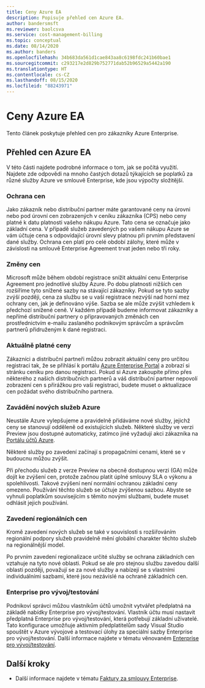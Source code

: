 ```yaml
---
title: Ceny Azure EA
description: Popisuje přehled cen Azure EA.
author: bandersmsft
ms.reviewer: baolcsva
ms.service: cost-management-billing
ms.topic: conceptual
ms.date: 08/14/2020
ms.author: banders
ms.openlocfilehash: 34b683da561d1cae843aa8c6198fdc241b60bae1
ms.sourcegitcommit: c293217e2d829b752771dab52b96529a5442a190
ms.translationtype: HT
ms.contentlocale: cs-CZ
ms.lasthandoff: 08/15/2020
ms.locfileid: "88243971"
---
```

# <a name="azure-ea-pricing"></a>Ceny Azure EA

Tento článek poskytuje přehled cen pro zákazníky Azure Enterprise.

## <a name="azure-ea-pricing-overview"></a>Přehled cen Azure EA

V této části najdete podrobné informace o tom, jak se počítá využití. Najdete zde odpovědi na mnoho častých dotazů týkajících se poplatků za různé služby Azure ve smlouvě Enterprise, kde jsou výpočty složitější.

### <a name="price-protection"></a>Ochrana cen

Jako zákazník nebo distribuční partner máte garantované ceny na úrovni nebo pod úrovní cen zobrazených v ceníku zákazníka (CPS) nebo ceny platné k datu platnosti vašeho nákupu Azure. Tato cena se označuje jako základní cena. V případě služeb zavedených po vašem nákupu Azure se vám účtuje cena s odpovídající úrovní slevy platnou při prvním představení dané služby. Ochrana cen platí pro celé období zálohy, které může v závislosti na smlouvě Enterprise Agreement trvat jeden nebo tři roky.

### <a name="price-changes"></a>Změny cen

Microsoft může během období registrace snížit aktuální cenu Enterprise Agreement pro jednotlivé služby Azure. Po dobu platnosti nižších cen rozšíříme tyto snížené sazby na stávající zákazníky. Pokud se tyto sazby zvýší později, cena za službu se u vaší registrace nezvýší nad horní mez ochrany cen, jak je definováno výše. Sazba se ale může zvýšit vzhledem k předchozí snížené ceně. V každém případě budeme informovat zákazníky a nepřímé distribuční partnery o připravovaných změnách cen prostřednictvím e-mailu zaslaného podnikovým správcům a správcům partnerů přidruženým k dané registraci.

### <a name="current-effective-pricing"></a>Aktuálně platné ceny

Zákazníci a distribuční partneři můžou zobrazit aktuální ceny pro určitou registraci tak, že se přihlásí k portálu [Azure Enterprise Portal](https://ea.azure.com/) a zobrazí si stránku ceníku pro danou registraci. Pokud si Azure zakoupíte přímo přes některého z našich distribučních partnerů a váš distribuční partner nepovolí zobrazení cen s přirážkou pro vaši registraci, budete muset o aktualizace cen požádat svého distribučního partnera.

### <a name="introduction-of-new-azure-services"></a>Zavádění nových služeb Azure

Neustále Azure vylepšujeme a pravidelně přidáváme nové služby, jejichž ceny se stanovují odděleně od existujících služeb. Některé služby ve verzi Preview jsou dostupné automaticky, zatímco jiné vyžadují akci zákazníka na [Portálu účtů Azure](https://account.windowsazure.com/PreviewFeatures).

Některé služby po zavedení začínají s propagačními cenami, které se v budoucnu můžou zvýšit.

Při přechodu služeb z verze Preview na obecně dostupnou verzi (GA) může dojít ke zvýšení cen, protože začnou platit úplné smlouvy SLA o výkonu a spolehlivosti. Takové zvýšení není normální ochranou základní ceny omezeno. Používání těchto služeb se účtuje zvýšenou sazbou. Abyste se vyhnuli poplatkům souvisejícím s těmito novými službami, budete muset odhlásit jejich používání.

### <a name="introduction-of-regional-pricing"></a>Zavedení regionálních cen

Kromě zavedení nových služeb se také v souvislosti s rozšiřováním regionální podpory služeb pravidelně mění globální charakter těchto služeb na regionálnější model.

Po prvním zavedení regionalizace určité služby se ochrana základních cen vztahuje na tyto nové oblasti. Pokud se ale pro stejnou službu zavedou další oblasti později, považují se za nové služby a nabízejí se s vlastními individuálními sazbami, které jsou nezávislé na ochraně základních cen.

### <a name="enterprise-devtest"></a>Enterprise pro vývoj/testování

Podnikoví správci můžou vlastníkům účtů umožnit vytvářet předplatná na základě nabídky Enterprise pro vývoj/testování. Vlastník účtu musí nastavit předplatná Enterprise pro vývoj/testování, která potřebují základní uživatelé. Tato konfigurace umožňuje aktivním předplatitelům sady Visual Studio spouštět v Azure vývojové a testovací úlohy za speciální sazby Enterprise pro vývoj/testování. Další informace najdete v tématu věnovaném [Enterprise pro vývoj/testování](https://azure.microsoft.com/offers/ms-azr-0148p/).

## <a name="next-steps"></a>Další kroky

- Další informace najdete v tématu [Faktury za smlouvy Enterprise](ea-portal-enrollment-invoices.md).